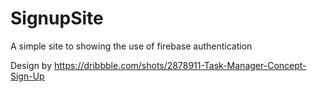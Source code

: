 # SignupSite
A simple site to showing the use of firebase authentication

Design by https://dribbble.com/shots/2878911-Task-Manager-Concept-Sign-Up
